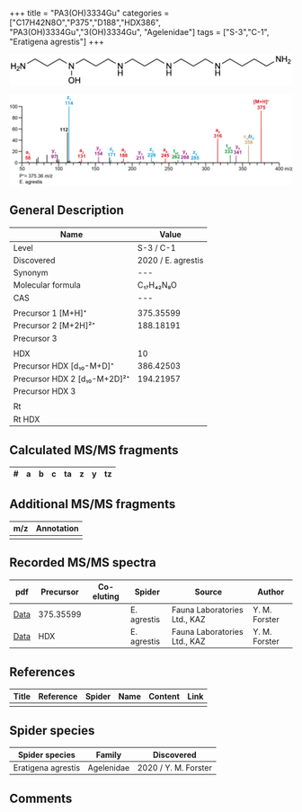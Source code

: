 +++
title = "PA3(OH)3334Gu"
categories = ["C17H42N8O","P375","D188","HDX386",
"PA3(OH)3334Gu","3(OH)3334Gu",
"Agelenidae"]
tags = ["S-3","C-1",
"Eratigena agrestis"]
+++

![](/img/PA3(OH)3334Gu.png)

![](/img_MSMS/375_PA3(OH)3334Gu_Ea.png?classes=border)

## General Description

| Name                       | Value              |
|----------------------------|--------------------|
| Level                      | S-3 / C-1          |
| Discovered                 | 2020 / E. agrestis |
| Synonym                    | ---                |
| Molecular formula          | C₁₇H₄₂N₈O                   |
| CAS                        | ---                |
|                            |                    |
| Precursor 1 [M+H]⁺         | 375.35599                   |
| Precursor 2 [M+2H]²⁺       | 188.18191                   |
| Precursor 3                |                    |
|                            |                    |
| HDX                        | 10                   |
| Precursor HDX   [d₁₀-M+D]⁺   | 386.42503                   |
| Precursor HDX 2 [d₁₀-M+2D]²⁺ | 194.21957                   |
| Precursor HDX 3            |                    |
|                            |                    |
| Rt                         |                    |
| Rt HDX                     |                    |

## Calculated MS/MS fragments

| # | a         | b         | c         | ta        | z         | y         | tz        |
|---|-----------|-----------|-----------|-----------|-----------|-----------|-----------|


## Additional MS/MS fragments

| m/z | Annotation |
|-----|------------|
|     |            |

## Recorded MS/MS spectra

| pdf                                             | Precursor | Co-eluting | Spider      | Source                       | Author        |
|-------------------------------------------------|-----------|------------|-------------|------------------------------|---------------|
| [Data](/pdf/E-agrestis/375_PA3(OH)3334Gu_Ea.pdf)   | 375.35599 |            | E. agrestis | Fauna Laboratories Ltd., KAZ | Y. M. Forster |
| [Data](/pdf/E-agrestis/375_PA3(OH)3334Gu_Ea_HDX.pdf)   | HDX |            | E. agrestis | Fauna Laboratories Ltd., KAZ | Y. M. Forster |


## References

| Title | Reference | Spider | Name | Content | Link |
|-------|-----------|--------|------|---------|------|
|       |           |        |      |         |      |

## Spider species

| Spider species     | Family     | Discovered           |
|--------------------|------------|----------------------|
| Eratigena agrestis | Agelenidae | 2020 / Y. M. Forster |

## Comments